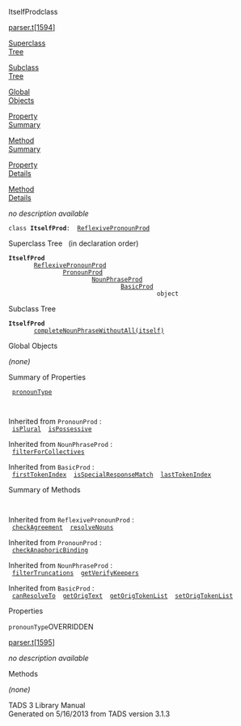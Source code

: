 ---
---
<span class="title">ItselfProd</span><span class="type">class</span>

[parser.t](../file/parser.t.html)\[[1594](../source/parser.t.html#1594)\]

[Superclass  
Tree](#_SuperClassTree_)

[Subclass  
Tree](#_SubClassTree_)

[Global  
Objects](#_ObjectSummary_)

[Property  
Summary](#_PropSummary_)

[Method  
Summary](#_MethodSummary_)

[Property  
Details](#_Properties_)

[Method  
Details](#_Methods_)

<div class="fdesc">

*no description available*

`class `**`ItselfProd`**` :   `[`ReflexivePronounProd`](../object/ReflexivePronounProd.html)

</div>

<span id="_SuperClassTree_"></span>

<div class="mjhd">

<span class="hdln">Superclass Tree</span>   (in declaration order)

</div>

**`ItselfProd`**  
`         `[`ReflexivePronounProd`](../object/ReflexivePronounProd.html)  
`                 `[`PronounProd`](../object/PronounProd.html)  
`                         `[`NounPhraseProd`](../object/NounPhraseProd.html)  
`                                 `[`BasicProd`](../object/BasicProd.html)  
`                                         object`  
<span id="_SubClassTree_"></span>

<div class="mjhd">

<span class="hdln">Subclass Tree</span>  

</div>

**`ItselfProd`**  
`         `[`completeNounPhraseWithoutAll(itself)`](../object/completeNounPhraseWithoutAll(itself).html)  
<span id="_ObjectSummary_"></span>

<div class="mjhd">

<span class="hdln">Global Objects</span>  

</div>

*(none)* <span id="_PropSummary_"></span>

<div class="mjhd">

<span class="hdln">Summary of Properties</span>  

</div>

` `[`pronounType`](#pronounType)`  `

` `

Inherited from `PronounProd` :  
` `[`isPlural`](../object/PronounProd.html#isPlural)`  `[`isPossessive`](../object/PronounProd.html#isPossessive)`  `

Inherited from `NounPhraseProd` :  
` `[`filterForCollectives`](../object/NounPhraseProd.html#filterForCollectives)`  `

Inherited from `BasicProd` :  
` `[`firstTokenIndex`](../object/BasicProd.html#firstTokenIndex)`  `[`isSpecialResponseMatch`](../object/BasicProd.html#isSpecialResponseMatch)`  `[`lastTokenIndex`](../object/BasicProd.html#lastTokenIndex)`  `

<span id="_MethodSummary_"></span>

<div class="mjhd">

<span class="hdln">Summary of Methods</span>  

</div>

` `

Inherited from `ReflexivePronounProd` :  
` `[`checkAgreement`](../object/ReflexivePronounProd.html#checkAgreement)`  `[`resolveNouns`](../object/ReflexivePronounProd.html#resolveNouns)`  `

Inherited from `PronounProd` :  
` `[`checkAnaphoricBinding`](../object/PronounProd.html#checkAnaphoricBinding)`  `

Inherited from `NounPhraseProd` :  
` `[`filterTruncations`](../object/NounPhraseProd.html#filterTruncations)`  `[`getVerifyKeepers`](../object/NounPhraseProd.html#getVerifyKeepers)`  `

Inherited from `BasicProd` :  
` `[`canResolveTo`](../object/BasicProd.html#canResolveTo)`  `[`getOrigText`](../object/BasicProd.html#getOrigText)`  `[`getOrigTokenList`](../object/BasicProd.html#getOrigTokenList)`  `[`setOrigTokenList`](../object/BasicProd.html#setOrigTokenList)`  `

<span id="_Properties_"></span>

<div class="mjhd">

<span class="hdln">Properties</span>  

</div>

<span id="pronounType"></span>

`pronounType`<span class="rem">OVERRIDDEN</span>

[parser.t](../file/parser.t.html)\[[1595](../source/parser.t.html#1595)\]

<div class="desc">

*no description available*

</div>

<span id="_Methods_"></span>

<div class="mjhd">

<span class="hdln">Methods</span>  

</div>

*(none)*

<div class="ftr">

TADS 3 Library Manual  
Generated on 5/16/2013 from TADS version 3.1.3

</div>
